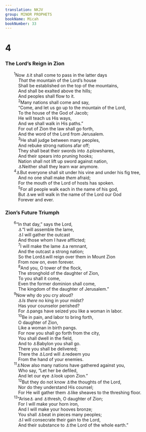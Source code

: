 ```yaml
---
translation: NKJV
group: MINOR PROPHETS
bookName: Micah 
bookNumber: 33
---
```


<div class="title"><h1>4</h1><h3>The Lord’s Reign in Zion</h3></div>
<span class="verse mi_4_1">  <sup>1</sup>Now <a data-toggle="tooltip" data-placement="bottom" title="Is. 2:2–4; Ezek. 17:22; Dan. 2:28; 10:14; Hos. 3:5">⚓</a>it shall come to pass in the latter days<br/>   <i>That</i> the mountain of the Lord’s house<br/>   Shall be established on the top of the mountains,<br/>   And shall be exalted above the hills;<br/>   And peoples shall flow to it.<br/></span>
<span class="verse mi_4_2">   <sup>2</sup>Many nations shall come and say,<br/>   “Come, and let us go up to the mountain of the Lord,<br/>   To the house of the God of Jacob;<br/>   He will teach us His ways,<br/>   And we shall walk in His paths.”<br/>   For out of Zion the law shall go forth,<br/>   And the word of the Lord from Jerusalem.<br/></span>
<span class="verse mi_4_3">   <sup>3</sup>He shall judge between many peoples,<br/>   And rebuke strong nations afar off;<br/>   They shall beat their swords into <a data-toggle="tooltip" data-placement="bottom" title="Is. 2:4; Joel 3:10">⚓</a>plowshares,<br/>   And their spears into pruning hooks;<br/>   Nation shall not lift up sword against nation,<br/>   <a data-toggle="tooltip" data-placement="bottom" title="Ps. 72:7">⚓</a>Neither shall they learn war anymore.<br/></span>
<span class="verse mi_4_4">  <sup>4</sup><a data-toggle="tooltip" data-placement="bottom" title="1 Kin. 4:25; Zech. 3:10">⚓</a>But everyone shall sit under his vine and under his fig tree,<br/>   And no one shall make <i>them</i> afraid;<br/>   For the mouth of the Lord of hosts has spoken.<br/></span>
<span class="verse mi_4_5">   <sup>5</sup>For all people walk each in the name of his god,<br/>   But <a data-toggle="tooltip" data-placement="bottom" title="Zech. 10:12">⚓</a>we will walk in the name of the Lord our God<br/>   Forever and ever.<br/></span>
<div class="title"><h3>Zion’s Future Triumph</h3></div>
<span class="verse mi_4_6">  <sup>6</sup>“In that day,” says the Lord,<br/>   <a data-toggle="tooltip" data-placement="bottom" title="Ezek. 34:16">⚓</a>“I will assemble the lame,<br/>   <a data-toggle="tooltip" data-placement="bottom" title="Ps. 147:2">⚓</a>I will gather the outcast<br/>   And those whom I have afflicted;<br/></span>
<span class="verse mi_4_7">   <sup>7</sup>I will make the lame <a data-toggle="tooltip" data-placement="bottom" title="Mic. 2:12">⚓</a>a remnant,<br/>   And the outcast a strong nation;<br/>   So the Lord<a data-toggle="tooltip" data-placement="bottom" title="(Is. 9:6; 24:23; Luke 1:33; Rev. 11:15)">⚓</a>will reign over them in Mount Zion<br/>   From now on, even forever.<br/></span>
<span class="verse mi_4_8">   <sup>8</sup>And you, O tower of the flock,<br/>   The stronghold of the daughter of Zion,<br/>   To you shall it come,<br/>   Even the former dominion shall come,<br/>   The kingdom of the daughter of Jerusalem.”<br/></span>
<span class="verse mi_4_9">  <sup>9</sup>Now why do you cry aloud?<br/>   <a data-toggle="tooltip" data-placement="bottom" title="Jer. 8:19">⚓</a><i>Is</i> <i>there</i> no king in your midst?<br/>   Has your counselor perished?<br/>   For <a data-toggle="tooltip" data-placement="bottom" title="Is. 13:8; Jer. 30:6">⚓</a>pangs have seized you like a woman in labor.<br/></span>
<span class="verse mi_4_10">   <sup>10</sup>Be in pain, and labor to bring forth,<br/>   O daughter of Zion,<br/>   Like a woman in birth pangs.<br/>   For now you shall go forth from the city,<br/>   You shall dwell in the field,<br/>   And to <a data-toggle="tooltip" data-placement="bottom" title="2 Chr. 36:20; Amos 5:27">⚓</a>Babylon you shall go.<br/>   There you shall be delivered;<br/>   There the <a data-toggle="tooltip" data-placement="bottom" title="(Is. 45:13; Mic. 7:8–12)">⚓</a>Lord will <a data-toggle="tooltip" data-placement="bottom" title="Ezra 1:1–3; 2:1; Ps. 18:17">⚓</a>redeem you<br/>   From the hand of your enemies.<br/></span>
<span class="verse mi_4_11">  <sup>11</sup><a data-toggle="tooltip" data-placement="bottom" title="Lam. 2:16">⚓</a>Now also many nations have gathered against you,<br/>   Who say, “Let her be defiled,<br/>   And let our eye <a data-toggle="tooltip" data-placement="bottom" title="Obad. 12">⚓</a>look upon Zion.”<br/></span>
<span class="verse mi_4_12">   <sup>12</sup>But they do not know <a data-toggle="tooltip" data-placement="bottom" title="(Is. 55:8, 9)">⚓</a>the thoughts of the Lord,<br/>   Nor do they understand His counsel;<br/>   For He will gather them <a data-toggle="tooltip" data-placement="bottom" title="Is. 21:10">⚓</a>like sheaves to the threshing floor.<br/></span>
<span class="verse mi_4_13">  <sup>13</sup>“Arise<a data-toggle="tooltip" data-placement="bottom" title="Jer. 51:33; (Zech. 12:1–8; 14:14)">⚓</a> and <a data-toggle="tooltip" data-placement="bottom" title="Is. 41:15">⚓</a>thresh, O daughter of Zion;<br/>   For I will make your horn iron,<br/>   And I will make your hooves bronze;<br/>   You shall <a data-toggle="tooltip" data-placement="bottom" title="Dan. 2:44">⚓</a>beat in pieces many peoples;<br/>   <a data-toggle="tooltip" data-placement="bottom" title="Is. 18:7">⚓</a>I will consecrate their gain to the Lord,<br/>   And their substance to <a data-toggle="tooltip" data-placement="bottom" title="Zech. 4:14">⚓</a>the Lord of the whole earth.”<br/></span>
